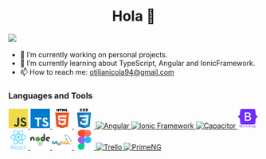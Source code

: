 <div align="center">
<h1 align="center">Hola 👋</h1>
</div>
<img src="https://github.com/user-attachments/assets/3c592633-2e2c-4c09-85ae-9fdcf89fca4e">

- 🔭 I’m currently working on personal projects.
- 🌱 I’m currently learning about TypeScript, Angular and IonicFramework.
- 📫 How to reach me: otilianicola94@gmail.com

### Languages and Tools </br>
<p align="left"> 
  <a href="https://www.javascript.com/" target="_blank" rel="noreferrer"> 
    <img src="https://raw.githubusercontent.com/devicons/devicon/master/icons/javascript/javascript-original.svg" alt="JavaScript" width="40" height="40"/> 
  </a> 
  <a href="https://www.typescriptlang.org/" target="_blank" rel="noreferrer"> 
    <img src="https://raw.githubusercontent.com/devicons/devicon/master/icons/typescript/typescript-original.svg" alt="TypeScript" width="40" height="40"/> 
  </a> 
  <a href="https://developer.mozilla.org/en-US/docs/Web/HTML" target="_blank" rel="noreferrer"> 
    <img src="https://raw.githubusercontent.com/devicons/devicon/master/icons/html5/html5-original-wordmark.svg" alt="HTML" width="40" height="40"/> 
  </a> 
  <a href="https://developer.mozilla.org/en-US/docs/Web/CSS" target="_blank" rel="noreferrer"> 
    <img src="https://raw.githubusercontent.com/devicons/devicon/master/icons/css3/css3-original-wordmark.svg" alt="CSS" width="40" height="40"/> 
  </a> 
  <a href="https://angular.io/" target="_blank" rel="noreferrer"> 
    <img src="https://cdn.jsdelivr.net/gh/devicons/devicon/icons/angularjs/angularjs-original.svg" alt="Angular" width="40" height="40"/> 
  </a> 
  <a href="https://ionicframework.com/" target="_blank" rel="noreferrer"> 
    <img src="https://cdn.jsdelivr.net/gh/devicons/devicon/icons/ionic/ionic-original.svg" alt="Ionic Framework" width="40" height="40"/> 
  </a> 
   <a href="https://capacitorjs.com/" target="_blank" rel="noreferrer"> 
    <img src="https://cdn.jsdelivr.net/gh/devicons/devicon/icons/capacitor/capacitor-original.svg" alt="Capacitor" width="40" height="40"/> 
  </a>
  <a href="https://getbootstrap.com/" target="_blank" rel="noreferrer"> 
    <img src="https://raw.githubusercontent.com/devicons/devicon/master/icons/bootstrap/bootstrap-plain-wordmark.svg" alt="Bootstrap" width="40" height="40"/> 
  </a> 
  <a href="https://reactjs.org/" target="_blank" rel="noreferrer"> 
    <img src="https://raw.githubusercontent.com/devicons/devicon/master/icons/react/react-original-wordmark.svg" alt="React" width="40" height="40"/> 
  </a> 
  <a href="https://nodejs.org/" target="_blank" rel="noreferrer"> 
    <img src="https://raw.githubusercontent.com/devicons/devicon/master/icons/nodejs/nodejs-original-wordmark.svg" alt="Node.js" width="40" height="40"/> 
  </a> 
  <a href="https://www.mysql.com/" target="_blank" rel="noreferrer"> 
    <img src="https://raw.githubusercontent.com/devicons/devicon/master/icons/mysql/mysql-original-wordmark.svg" alt="MySQL" width="40" height="40"/> 
  </a> 
  <a href="https://www.figma.com/" target="_blank" rel="noreferrer"> 
    <img src="https://raw.githubusercontent.com/devicons/devicon/master/icons/figma/figma-original.svg" alt="Figma" width="40" height="40"/> 
  </a> 
  <a href="https://trello.com/" target="_blank" rel="noreferrer"> 
    <img src="https://cdn.jsdelivr.net/gh/devicons/devicon/icons/trello/trello-original.svg" alt="Trello" width="40" height="40"/> 
  </a> 
   <a href="https://primeng.org/" target="_blank" rel="noreferrer"> 
    <img src="https://primeng.org/resources/images/primeng-logo-dark.svg" alt="PrimeNG" width="40" height="40"/> 
  </a> 
</p>
